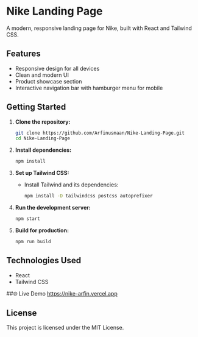# Nike Landing Page

A modern, responsive landing page for Nike, built with React and Tailwind CSS.

## Features

- Responsive design for all devices
- Clean and modern UI
- Product showcase section
- Interactive navigation bar with hamburger menu for mobile

## Getting Started

1. **Clone the repository:**
   ```bash
   git clone https://github.com/Arfinusmaan/Nike-Landing-Page.git
   cd Nike-Landing-Page
   ```

2. **Install dependencies:**
   ```bash
   npm install
   ```

3. **Set up Tailwind CSS:**

   - Install Tailwind and its dependencies:
     ```bash
     npm install -D tailwindcss postcss autoprefixer
     ```

4. **Run the development server:**
   ```bash
   npm start
   ```

5. **Build for production:**
   ```bash
   npm run build
   ```

## Technologies Used

- React
- Tailwind CSS



##🌐 Live Demo
https://nike-arfin.vercel.app



## License

This project is licensed under the MIT License.
